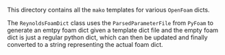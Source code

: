 This directory contains all the `mako` templates for various `OpenFoam` dicts.

The `ReynoldsFoamDict` class uses the `ParsedParameterFile` from `PyFoam` to
generate an emtpy foam dict given a template dict file and the empty foam dict
is just a regular python dict, which can then be updated and finally converted
to a string representing the actual foam dict.
